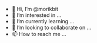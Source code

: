 - 👋 Hi, I’m @morikbit
- 👀 I’m interested in ...
- 🌱 I’m currently learning ...
- 💞️ I’m looking to collaborate on ...
- 📫 How to reach me ...

<!---
morikbit/morikbit is a ✨ special ✨ repository because its `README.md` (this file) appears on your GitHub profile.
You can click the Preview link to take a look at your changes.
--->
